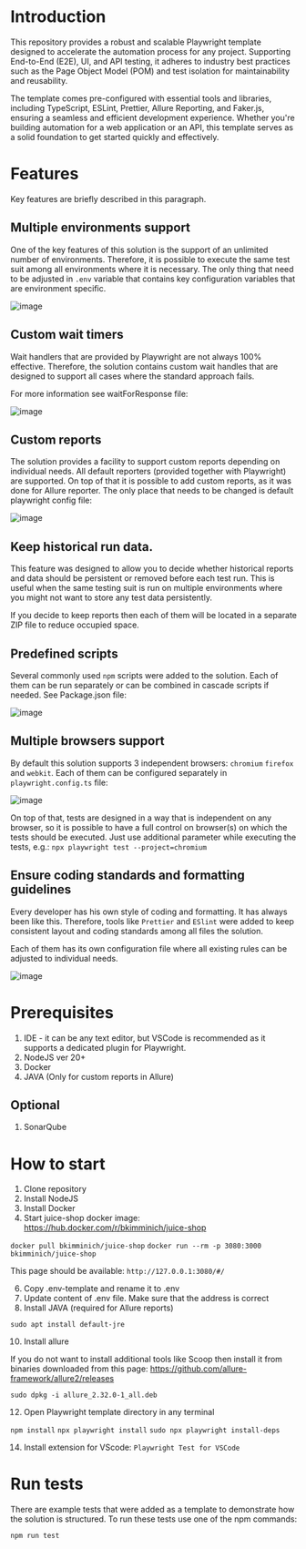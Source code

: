 # Introduction
This repository provides a robust and scalable Playwright template designed to accelerate the automation process for any project. Supporting End-to-End (E2E), UI, and API testing, it adheres to industry best practices such as the Page Object Model (POM) and test isolation for maintainability and reusability. 

The template comes pre-configured with essential tools and libraries, including TypeScript, ESLint, Prettier, Allure Reporting, and Faker.js, ensuring a seamless and efficient development experience. Whether you're building automation for a web application or an API, this template serves as a solid foundation to get started quickly and effectively.

# Features
Key features are briefly described in this paragraph.

## Multiple environments support
One of the key features of this solution is the support of an unlimited number of environments. Therefore, it is possible to execute the same test suit among all environments where it is necessary.
The only thing that need to be adjusted in `.env` variable that contains key configuration variables that are environment specific.

![image](https://github.com/user-attachments/assets/106ad46e-20b5-402b-a3da-91143028a458)


## Custom wait timers
Wait handlers that are provided by Playwright are not always 100% effective. Therefore, the solution contains custom wait handles that are designed to support all cases where the standard approach fails. 

For more information see waitForResponse file:

![image](https://github.com/user-attachments/assets/00c50f2a-0827-4270-9e4d-c3aeffe8315b)



## Custom reports
The solution provides a facility to support custom reports depending on individual needs. 
All default reporters (provided together with Playwright) are supported. On top of that it is possible to add custom reports, as it was done for Allure reporter. The only place that needs to be changed is default playwright config file:

![image](https://github.com/user-attachments/assets/b479906b-6347-4c2a-bb4c-f743dec5608c)


## Keep historical run data.
This feature was designed to allow you to decide whether historical reports and data should be persistent or removed before each test run. This is useful when the same testing suit is run on multiple environments where you might not want to store any test data persistently.

If you decide to keep reports then each of them will be located in a separate ZIP file to reduce occupied space.



## Predefined scripts
Several commonly used `npm` scripts were added to the solution. Each of them can be run separately or can be combined in cascade scripts if needed. See Package.json file:

![image](https://github.com/user-attachments/assets/a3e45e73-b611-4c67-9c0d-3311618cf54c)



## Multiple browsers support
By default this solution supports 3 independent browsers: `chromium` `firefox` and `webkit`.
Each of them can be configured separately in `playwright.config.ts` file:

![image](https://github.com/user-attachments/assets/d63ac197-0fb5-4faa-abde-f5fabe9384fc)

On top of that, tests are designed in a way that is independent on any browser, so it is possible to have a full control on browser(s) on which the tests should be executed. Just use additional parameter while executing the tests, e.g.:
`npx playwright test --project=chromium`


## Ensure coding standards and formatting guidelines
Every developer has his own style of coding and formatting. It has always been like this.
Therefore, tools like `Prettier` and `ESlint` were added to keep consistent layout and coding standards among all files the solution.

Each of them has its own configuration file where all existing rules can be adjusted to individual needs.

![image](https://github.com/user-attachments/assets/45a88d5a-177b-47cd-8b7c-38a7db20fd2d)



# Prerequisites
1. IDE - it can be any text editor, but VSCode is recommended as it supports a dedicated plugin for Playwright.
2. NodeJS ver 20+
3. Docker
4. JAVA (Only for custom reports in Allure)

## Optional
1. SonarQube

# How to start
1. Clone repository
2. Install NodeJS
3. Install Docker
4. Start juice-shop docker image: https://hub.docker.com/r/bkimminich/juice-shop
 
`docker pull bkimminich/juice-shop`
`docker run --rm -p 3080:3000 bkimminich/juice-shop`

This page should be available: `http://127.0.0.1:3080/#/`

6. Copy .env-template and rename it to .env
7. Update content of .env file. Make sure that the address is correct
8. Install JAVA (required for Allure reports)

`sudo apt install default-jre`

10. Install allure
    
If you do not want to install additional tools like Scoop then install it from binaries downloaded from this page: https://github.com/allure-framework/allure2/releases

`sudo dpkg -i allure_2.32.0-1_all.deb`

12. Open Playwright template directory in any terminal

`npm install`
`npx playwright install`
`sudo npx playwright install-deps`

14. Install extension for VScode: `Playwright Test for VSCode`


# Run tests
There are example tests that were added as a template to demonstrate how the solution is structured.
To run these tests use one of the npm commands:

`npm run test`
 
